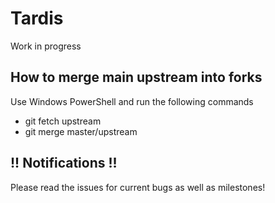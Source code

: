 Tardis
======
Work in progress

## How to merge main upstream into forks

Use Windows PowerShell and run the following commands
* git fetch upstream
* git merge master/upstream

## !! Notifications !! 

Please read the issues for current bugs as well as milestones!
